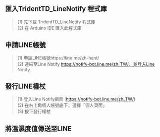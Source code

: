 ## 匯入TridentTD_LineNotify 程式庫
> (1) 先下載 TridentTD_LineNotify 程式庫 <br />
> (2) 在 Arduino IDE 匯入此程式庫 <br />


## 申請LINE帳號
> (1) 申請LINE帳號https://line.me/zh-hant/ <br />
> (2) 連結至Line Notify https://notify-bot.line.me/zh_TW/，並登入Line Notify <br />

## 發行LINE權杖
> (1) 登入Line Notify網頁 (https://notify-bot.line.me/zh_TW/) <br />
> (2) 在右上角個人帳號底下，選擇「個人頁面」 <br />
> (3) 按下發行權杖 <br />


## 將溫濕度值傳送至LINE
